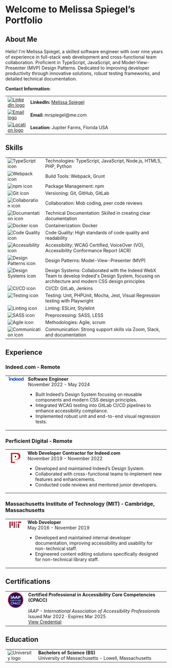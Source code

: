 # Welcome to Melissa Spiegel’s Portfolio

## About Me

Hello! I'm Melissa Spiegel, a skilled software engineer with over nine years of experience in full-stack web development and cross-functional team collaboration. Proficient in TypeScript, JavaScript, and Model-View-Presenter (MVP) Design Patterns. Dedicated to improving developer productivity through innovative solutions, robust testing frameworks, and detailed technical documentation.

**Contact Information:**

<table>
  <tr>
    <td width="50"><a href="https://www.linkedin.com/in/melissaspiegel/"><img src="https://img.icons8.com/?size=100&id=13930&format=png&color=000000" width="40" alt="LinkedIn logo"/></a></td>
    <td width="749"><strong>LinkedIn:</strong> <a href="https://www.linkedin.com/in/melissaspiegel/">Melissa Spiegel</a></td>
  </tr>
  <tr>
    <td width="50"><a href="mailto:mrspiegel@me.com"><img src="https://img.icons8.com/?size=100&id=FBab3Gs9DnjY&format=png&color=000000" width="40" alt="Email logo"/></a></td>
    <td width="749"><strong>Email:</strong> mrspiegel@me.com</td>
  </tr>
  <tr>
    <td width="50"><a href="https://www.google.com/maps/place/Jupiter+Farms,+Florida"><img src="https://img.icons8.com/?size=100&id=Kqsi3v5rWFW9&format=png&color=9A9A9A" width="40" alt="Location logo"/></a></td>
    <td width="749"><strong>Location:</strong> Jupiter Farms, Florida USA</td>
  </tr>
</table>

## Skills

<table>
  <tr>
    <td width="80" valign="top"><img src="https://img.icons8.com/?size=100&id=108784&format=png&color=000000" alt="TypeScript icon"/></td>
    <td>Technologies: TypeScript, JavaScript, Node.js, HTML5, PHP, Python</td>
  </tr>
  <tr>
    <td width="80" valign="top"><img src="https://img.icons8.com/?size=100&id=sOWbK4N3cxGh&format=png&color=000000" alt="Webpack icon"/></td>
    <td>Build Tools: Webpack, Grunt</td>
  </tr>
  <tr>
    <td width="80" valign="top"><img src="https://img.icons8.com/?size=100&id=24895&format=png&color=000000" alt="npm icon"/></td>
    <td>Package Management: npm</td>
  </tr>
  <tr>
    <td width="80" valign="top"><img src="https://img.icons8.com/?size=100&id=20906&format=png&color=000000" alt="Git icon"/></td>
    <td>Versioning: Git, GitHub, GitLab</td>
  </tr>
  <tr>
    <td width="80" valign="top"><img src="https://img.icons8.com/?size=100&id=50899&format=png&color=9A9A9A" alt="Collaboration icon"/></td>
    <td>Collaboration: Mob coding, peer code reviews</td>
  </tr>
  <tr>
    <td width="80" valign="top"><img src="https://img.icons8.com/?size=100&id=HT2GWwyCbMNE&format=png&color=000000" alt="Documentation icon"/></td>
    <td>Technical Documentation: Skilled in creating clear documentation</td>
  </tr>
  <tr>
    <td width="80" valign="top"><img src="https://img.icons8.com/?size=100&id=cdYUlRaag9G9&format=png&color=000000" alt="Docker icon"/></td>
    <td>Containerization: Docker</td>
  </tr>
  <tr>
    <td width="80" valign="top"><img src="https://img.icons8.com/?size=100&id=19293&format=png&color=000000" alt="Code Quality icon"/></td>
    <td>Code Quality: High standards of code quality and readability</td>
  </tr>
  <tr>
    <td width="80" valign="top"><img src="https://img.icons8.com/?size=100&id=63223&format=png&color=000000" alt="Accessibility icon"/></td>
    <td>Accessibility: WCAG Certified, VoiceOver (VO), Accessibility Conformance Report (ACR)</td>
  </tr>
  <tr>
    <td width="80" valign="top"><img src="https://img.icons8.com/?size=100&id=OI6BowItHaZ4&format=png&color=000000" alt="Design Patterns icon"/></td>
    <td>Design Patterns: Model-View-Presenter (MVP)</td>
  </tr>
  <tr>
    <td width="80" valign="top"><img src="https://img.icons8.com/?size=100&id=zfHRZ6i1Wg0U&format=png&color=000000" alt="Design Systems icon"/></td>
    <td>Design Systems: Collaborated with the Indeed WebX Team to develop Indeed's Design System, focusing on architecture and modern CSS design principles</td>
  </tr>
  <tr>
    <td width="80" valign="top"><img src="https://img.icons8.com/?size=100&id=34886&format=png&color=000000" alt="CI/CD icon"/></td>
    <td>CI/CD: GitLab, Jenkins</td>
  </tr>
  <tr>
    <td width="80" valign="top"><img src="https://img.icons8.com/?size=100&id=37628&format=png&color=000000" alt="Testing icon"/></td>
    <td>Testing: Unit, PHPUnit, Mocha, Jest, Visual Regression testing with Playwright</td>
  </tr>
  <tr>
    <td width="80" valign="top"><img src="https://img.icons8.com/?size=100&id=RBnCyho7WRn7&format=png&color=000000" alt="Linting icon"/></td>
    <td>Linting: ESLint, Stylelint</td>
  </tr>
  <tr>
    <td width="80" valign="top"><img src="https://img.icons8.com/?size=100&id=qsQZWvMuX4ad&format=png&color=000000" alt="SASS icon"/></td>
    <td>Preprocessing: SASS, LESS</td>
  </tr>
  <tr>
    <td width="80" valign="top"><img src="https://img.icons8.com/?size=100&id=oROcPah5ues6&format=png&color=000000" alt="Agile icon"/></td>
    <td>Methodologies: Agile, scrum</td>
  </tr>
  <tr>
    <td width="80" valign="top"><img src="https://img.icons8.com/?size=100&id=19978&format=png&color=000000" alt="Communication icon"/></td>
    <td>Communication: Strong support skills via Zoom, Slack, and documentation</td>
  </tr>
</table>

## Experience

### Indeed.com - Remote

<table>
  <tr>
    <td width="100" valign="top"><img src="./images/melissa_spiegel_Indeed_logo.png" alt="Indeed logo"/></td>
    <td width="749">
      <strong>Software Engineer</strong> <br>
      November 2022 - May 2024<br>
      <ul>
        <li>Built Indeed’s Design System focusing on reusable components and modern CSS design principles.</li>
        <li>Integrated WCAG testing into GitLab CI/CD pipelines to enhance accessibility compliance.</li>
        <li>Implemented robust unit and end-to-end visual regression tests.</li>
      </ul>
    </td>
  </tr>
</table>

### Perficient Digital - Remote

<table>
  <tr>
    <td valign="top" width="100" valign="top"><img src="./images/melissa_spiegel_perficient.jpeg" alt="Perficient logo"/></td>
    <td width="749">
      <strong>Web Developer Contractor for Indeed.com</strong> <br>
      November 2019 - November 2022<br>
        <ul>
            <li>Developed and maintained Indeed’s Design System.</li>
            <li>Collaborated with cross-functional teams to implement new features and enhancements.</li>
            <li>Conducted code reviews and mentored junior developers.</li>
        </ul>
    </td>
    </tr>
</table>

### Massachusetts Institute of Technology (MIT) - Cambridge, Massachusetts

<table>
  <tr>
    <td width="100" valign="top"><img src="./images/melissa_spiegel_MIT.png" alt="MIT logo"/></td>
    <td width="749">
    <strong>Web Developer</strong> <br>
    May 2016 - November 2019<br>
      <ul>
        <li>Developed and maintained internal developer documentation, improving accessibility and usability for non-technical staff.</li>
        <li>Engineered content editing solutions specifically designed for non-technical library staff.</li>
      </ul>
    </td>
  </tr>
</table>

## Certifications
<table>
  <tr>
    <td width="100" valign="top"><img src="./images/melissa_spiegel_wcag_certified.png" alt="IAAP logo" /></td>
    <td width="749">
      <strong>Certified Professional in Accessibility Core Competencies (CPACC)</strong><br><br>
      <em>IAAP - International Association of Accessibility Professionals</em><br>
      Issued Mar 2022 · Expires Mar 2025<br>
      <a href="https://www.credly.com/badges/460a39e0-ae3a-46eb-8e42-c5ab42ed919f">View Credential</a>
    </td>
  </tr>
</table>

## Education

<table>
  <tr>
    <td width="100" valign="top">
    <img src="https://img.icons8.com/?size=100&id=9496&format=png&color=000000" alt="University logo"/> <br>
    </td>
    <td width="749">
      <strong>Bachelors of Science (BS)</strong><br>
      University of Massachusetts - Lowell, Massachusetts
    </td>
  </tr>
</table>
